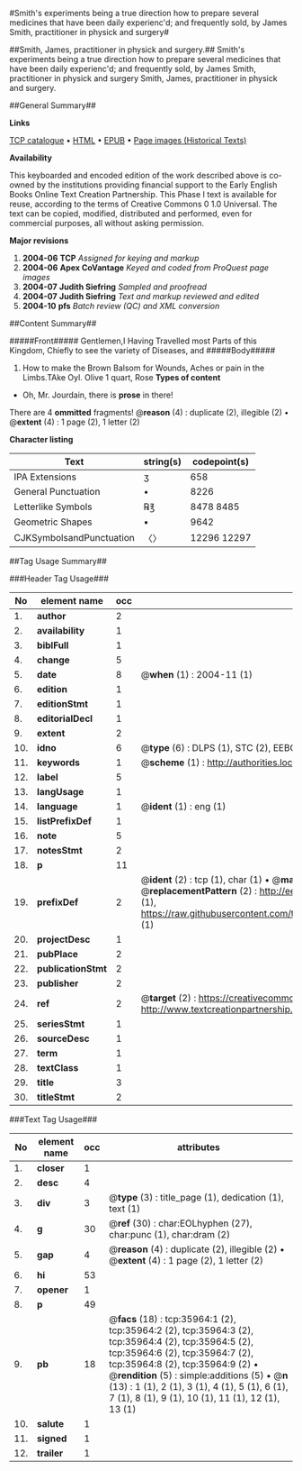 #Smith's experiments being a true direction how to prepare several medicines that have been daily experienc'd; and frequently sold, by James Smith, practitioner in physick and surgery#

##Smith, James, practitioner in physick and surgery.##
Smith's experiments being a true direction how to prepare several medicines that have been daily experienc'd; and frequently sold, by James Smith, practitioner in physick and surgery
Smith, James, practitioner in physick and surgery.

##General Summary##

**Links**

[TCP catalogue](http://www.ota.ox.ac.uk/tcp/)  • 
[HTML](http://tei.it.ox.ac.uk/tcp/Texts-HTML/free/A60/A60463.html)  • 
[EPUB](http://tei.it.ox.ac.uk/tcp/Texts-EPUB/free/A60/A60463.epub) • 
[Page images (Historical Texts)](https://data.historicaltexts.jisc.ac.uk/view?pubId=eebo-99831501e&pageId=eebo-99831501e-35964-1)

**Availability**

This keyboarded and encoded edition of the
	       work described above is co-owned by the institutions
	       providing financial support to the Early English Books
	       Online Text Creation Partnership. This Phase I text is
	       available for reuse, according to the terms of Creative
	       Commons 0 1.0 Universal. The text can be copied,
	       modified, distributed and performed, even for
	       commercial purposes, all without asking permission.

**Major revisions**

1. __2004-06__ __TCP__ *Assigned for keying and markup*
1. __2004-06__ __Apex CoVantage__ *Keyed and coded from ProQuest page images*
1. __2004-07__ __Judith Siefring__ *Sampled and proofread*
1. __2004-07__ __Judith Siefring__ *Text and markup reviewed and edited*
1. __2004-10__ __pfs__ *Batch review (QC) and XML conversion*

##Content Summary##

#####Front#####
Gentlemen,I Having Travelled most Parts of this Kingdom, Chiefly to see the variety of Diseases, and
#####Body#####
1. How to make the Brown Balsom for Wounds, Aches or pain in the Limbs.TAke Oyl. Olive 1 quart, Rose
**Types of content**

  * Oh, Mr. Jourdain, there is **prose** in there!

There are 4 **ommitted** fragments! 
 @__reason__ (4) : duplicate (2), illegible (2)  •  @__extent__ (4) : 1 page (2), 1 letter (2)

**Character listing**


|Text|string(s)|codepoint(s)|
|---|---|---|
|IPA  Extensions|ʒ|658|
|General Punctuation|•|8226|
|Letterlike Symbols|℞℥|8478 8485|
|Geometric Shapes|▪|9642|
|CJKSymbolsandPunctuation|〈〉|12296 12297|

##Tag Usage Summary##

###Header Tag Usage###

|No|element name|occ|attributes|
|---|---|---|---|
|1.|__author__|2||
|2.|__availability__|1||
|3.|__biblFull__|1||
|4.|__change__|5||
|5.|__date__|8| @__when__ (1) : 2004-11 (1)|
|6.|__edition__|1||
|7.|__editionStmt__|1||
|8.|__editorialDecl__|1||
|9.|__extent__|2||
|10.|__idno__|6| @__type__ (6) : DLPS (1), STC (2), EEBO-CITATION (1), PROQUEST (1), VID (1)|
|11.|__keywords__|1| @__scheme__ (1) : http://authorities.loc.gov/ (1)|
|12.|__label__|5||
|13.|__langUsage__|1||
|14.|__language__|1| @__ident__ (1) : eng (1)|
|15.|__listPrefixDef__|1||
|16.|__note__|5||
|17.|__notesStmt__|2||
|18.|__p__|11||
|19.|__prefixDef__|2| @__ident__ (2) : tcp (1), char (1)  •  @__matchPattern__ (2) : ([0-9\-]+):([0-9IVX]+) (1), (.+) (1)  •  @__replacementPattern__ (2) : http://eebo.chadwyck.com/downloadtiff?vid=$1&page=$2 (1), https://raw.githubusercontent.com/textcreationpartnership/Texts/master/tcpchars.xml#$1 (1)|
|20.|__projectDesc__|1||
|21.|__pubPlace__|2||
|22.|__publicationStmt__|2||
|23.|__publisher__|2||
|24.|__ref__|2| @__target__ (2) : https://creativecommons.org/publicdomain/zero/1.0/ (1), http://www.textcreationpartnership.org/docs/. (1)|
|25.|__seriesStmt__|1||
|26.|__sourceDesc__|1||
|27.|__term__|1||
|28.|__textClass__|1||
|29.|__title__|3||
|30.|__titleStmt__|2||


###Text Tag Usage###

|No|element name|occ|attributes|
|---|---|---|---|
|1.|__closer__|1||
|2.|__desc__|4||
|3.|__div__|3| @__type__ (3) : title_page (1), dedication (1), text (1)|
|4.|__g__|30| @__ref__ (30) : char:EOLhyphen (27), char:punc (1), char:dram (2)|
|5.|__gap__|4| @__reason__ (4) : duplicate (2), illegible (2)  •  @__extent__ (4) : 1 page (2), 1 letter (2)|
|6.|__hi__|53||
|7.|__opener__|1||
|8.|__p__|49||
|9.|__pb__|18| @__facs__ (18) : tcp:35964:1 (2), tcp:35964:2 (2), tcp:35964:3 (2), tcp:35964:4 (2), tcp:35964:5 (2), tcp:35964:6 (2), tcp:35964:7 (2), tcp:35964:8 (2), tcp:35964:9 (2)  •  @__rendition__ (5) : simple:additions (5)  •  @__n__ (13) : 1 (1), 2 (1), 3 (1), 4 (1), 5 (1), 6 (1), 7 (1), 8 (1), 9 (1), 10 (1), 11 (1), 12 (1), 13 (1)|
|10.|__salute__|1||
|11.|__signed__|1||
|12.|__trailer__|1||
